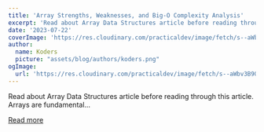 ```yaml
---
title: 'Array Strengths, Weaknesses, and Big-O Complexity Analysis'
excerpt: 'Read about Array Data Structures article before reading through this article.  Arrays are fundamental...'
date: '2023-07-22'
coverImage: 'https://res.cloudinary.com/practicaldev/image/fetch/s--aWbv3B9Q--/c_imagga_scale,f_auto,fl_progressive,h_420,q_auto,w_1000/https://dev-to-uploads.s3.amazonaws.com/uploads/articles/kbxetyhrsl6zzgogu4vp.png'
author:
  name: Koders
  picture: "assets/blog/authors/koders.png"
ogImage:
  url: 'https://res.cloudinary.com/practicaldev/image/fetch/s--aWbv3B9Q--/c_imagga_scale,f_auto,fl_progressive,h_420,q_auto,w_1000/https://dev-to-uploads.s3.amazonaws.com/uploads/articles/kbxetyhrsl6zzgogu4vp.png'
---
```


Read about Array Data Structures article before reading through this article.  Arrays are fundamental...

[Read more](https://dev.to/ggorantala/array-strengths-weaknesses-and-big-o-complexity-analysis-4aho)
